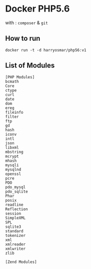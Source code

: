 # Docker PHP5.6
with : `composer` & `git`

## How to run

```
docker run -t -d harryosmar/php56:v1
```

## List of Modules

```
[PHP Modules]
bcmath
Core
ctype
curl
date
dom
ereg
fileinfo
filter
ftp
gd
hash
iconv
intl
json
libxml
mbstring
mcrypt
mhash
mysqli
mysqlnd
openssl
pcre
PDO
pdo_mysql
pdo_sqlite
Phar
posix
readline
Reflection
session
SimpleXML
SPL
sqlite3
standard
tokenizer
xml
xmlreader
xmlwriter
zlib

[Zend Modules]
```
